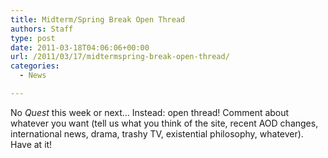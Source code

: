 ```yaml
---
title: Midterm/Spring Break Open Thread
authors: Staff
type: post
date: 2011-03-18T04:06:06+00:00
url: /2011/03/17/midtermspring-break-open-thread/
categories:
  - News

---
```

No _Quest_ this week or next&#8230; Instead: open thread! Comment about whatever you want (tell us what you think of the site, recent AOD changes, international news, drama, trashy TV, existential philosophy, whatever). Have at it!